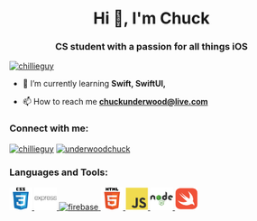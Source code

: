 <h1 align="center">Hi 👋, I'm Chuck</h1>
<h3 align="center">CS student with a passion for all things iOS</h3>

<p align="left"> <a href="https://twitter.com/chillieguy" target="blank"><img src="https://img.shields.io/twitter/follow/chillieguy?logo=twitter&style=for-the-badge" alt="chillieguy" /></a> </p>

- 🌱 I’m currently learning **Swift, SwiftUI,**

- 📫 How to reach me **chuckunderwood@live.com**

<h3 align="left">Connect with me:</h3>
<p align="left">
<a href="https://twitter.com/chillieguy" target="blank"><img align="center" src="https://cdn.jsdelivr.net/npm/simple-icons@3.0.1/icons/twitter.svg" alt="chillieguy" height="30" width="40" /></a>
<a href="https://linkedin.com/in/underwoodchuck" target="blank"><img align="center" src="https://cdn.jsdelivr.net/npm/simple-icons@3.0.1/icons/linkedin.svg" alt="underwoodchuck" height="30" width="40" /></a>
</p>

<h3 align="left">Languages and Tools:</h3>
<p align="left"> <a href="https://www.w3schools.com/css/" target="_blank"> <img src="https://raw.githubusercontent.com/devicons/devicon/master/icons/css3/css3-original-wordmark.svg" alt="css3" width="40" height="40"/> </a> <a href="https://expressjs.com" target="_blank"> <img src="https://raw.githubusercontent.com/devicons/devicon/master/icons/express/express-original-wordmark.svg" alt="express" width="40" height="40"/> </a> <a href="https://firebase.google.com/" target="_blank"> <img src="https://www.vectorlogo.zone/logos/firebase/firebase-icon.svg" alt="firebase" width="40" height="40"/> </a> <a href="https://www.w3.org/html/" target="_blank"> <img src="https://raw.githubusercontent.com/devicons/devicon/master/icons/html5/html5-original-wordmark.svg" alt="html5" width="40" height="40"/> </a> <a href="https://developer.mozilla.org/en-US/docs/Web/JavaScript" target="_blank"> <img src="https://raw.githubusercontent.com/devicons/devicon/master/icons/javascript/javascript-original.svg" alt="javascript" width="40" height="40"/> </a> <a href="https://nodejs.org" target="_blank"> <img src="https://raw.githubusercontent.com/devicons/devicon/master/icons/nodejs/nodejs-original-wordmark.svg" alt="nodejs" width="40" height="40"/> </a> <a href="https://developer.apple.com/swift/" target="_blank"> <img src="https://raw.githubusercontent.com/devicons/devicon/master/icons/swift/swift-original.svg" alt="swift" width="40" height="40"/> </a> </p>
